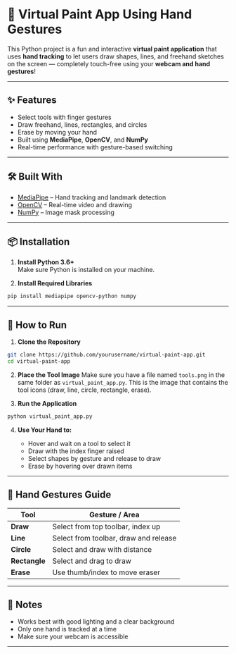 

# 🎨 Virtual Paint App Using Hand Gestures

This Python project is a fun and interactive **virtual paint application** that uses **hand tracking** to let users draw shapes, lines, and freehand sketches on the screen — completely touch-free using your **webcam and hand gestures**!

---

## ✨ Features

- Select tools with finger gestures
- Draw freehand, lines, rectangles, and circles
- Erase by moving your hand
- Built using **MediaPipe**, **OpenCV**, and **NumPy**
- Real-time performance with gesture-based switching

---

## 🛠️ Built With

- [MediaPipe](https://google.github.io/mediapipe/) – Hand tracking and landmark detection
- [OpenCV](https://opencv.org/) – Real-time video and drawing
- [NumPy](https://numpy.org/) – Image mask processing

---

## 📦 Installation

1. **Install Python 3.6+**  
   Make sure Python is installed on your machine.

2. **Install Required Libraries**

```bash
pip install mediapipe opencv-python numpy
````

---

## 🚀 How to Run

1. **Clone the Repository**

```bash
git clone https://github.com/yourusername/virtual-paint-app.git
cd virtual-paint-app
```

2. **Place the Tool Image**
   Make sure you have a file named `tools.png` in the same folder as `virtual_paint_app.py`.
   This is the image that contains the tool icons (draw, line, circle, rectangle, erase).

3. **Run the Application**

```bash
python virtual_paint_app.py
```

4. **Use Your Hand to:**

   * Hover and wait on a tool to select it
   * Draw with the index finger raised
   * Select shapes by gesture and release to draw
   * Erase by hovering over drawn items

---

## 🎯 Hand Gestures Guide

| Tool          | Gesture / Area                        |
| ------------- | ------------------------------------- |
| **Draw**      | Select from top toolbar, index up     |
| **Line**      | Select from toolbar, draw and release |
| **Circle**    | Select and draw with distance         |
| **Rectangle** | Select and drag to draw               |
| **Erase**     | Use thumb/index to move eraser        |

---

## 📸 Notes

* Works best with good lighting and a clear background
* Only one hand is tracked at a time
* Make sure your webcam is accessible

---


